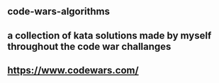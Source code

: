 ## code-wars-algorithms

## a collection of kata solutions made by myself throughout the code war challanges 

## https://www.codewars.com/
